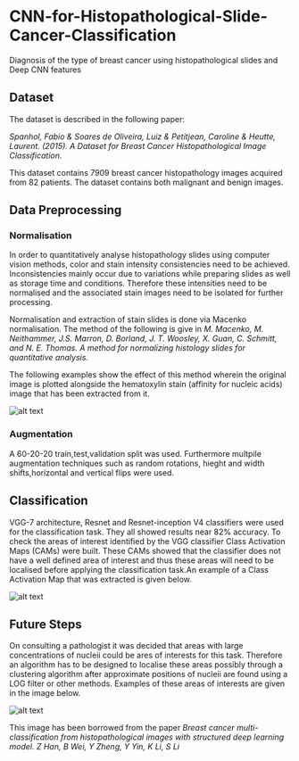 # CNN-for-Histopathological-Slide-Cancer-Classification

Diagnosis of the type of breast cancer using histopathological slides and Deep CNN features

## Dataset

The dataset is described in the following paper:

*Spanhol, Fabio & Soares de Oliveira, Luiz & Petitjean, Caroline & Heutte,
Laurent. (2015). A Dataset for Breast Cancer Histopathological Image
Classification.*

This dataset contains 7909 breast cancer histopathology images acquired
from 82 patients. The dataset contains both malignant and benign images.

## Data Preprocessing

### Normalisation

In order to quantitatively analyse histopathology slides using computer
vision methods, color and stain intensity consistencies need
to be achieved. Inconsistencies mainly occur due to variations while
preparing slides as well as storage time and conditions. Therefore these
intensities need to be normalised and the associated stain images need to
be isolated for further processing.

Normalisation and extraction of stain slides is done via Macenko normalisation. The method of the following is give in *M. Macenko, M. Neithammer, J.S. Marron, D. Borland, J. T. Woosley, X.
Guan, C. Schmitt, and N. E. Thomas. A method for normalizing histology
slides for quantitative analysis.* 

The following examples show the effect of this method
wherein the original image is plotted alongside the hematoxylin stain (affinity for nucleic acids) image that
has been extracted from it.

![alt text](https://github.com/RishalAggarwal/CNN-for-Histopathological-Slide-Cancer-Classification/blob/master/norm_slide.png)

### Augmentation

A 60-20-20 train,test,validation split was used. Furthermore multpile augmentation techniques such as random rotations, hieght and width shifts,horizontal and vertical flips were used.

## Classification

VGG-7 architecture, Resnet and Resnet-inception V4 classifiers were used for the classification task. They all showed results near 82% accuracy. To check the areas of interest identified by the VGG classifier Class Activation Maps (CAMs) were built. These CAMs showed that the classifier does not have a well defined area of interest and thus these areas will need to be localised before applying the classification task.An example of a Class Activation Map that was extracted is given below.

![alt text](https://github.com/RishalAggarwal/CNN-for-Histopathological-Slide-Cancer-Classification/blob/master/CAM%20imgs/40x/benign/adenosis/SOB_B_A-14-29960AB-40-008_cam.png)

## Future Steps

On consulting a pathologist it was decided that areas with large concentrations of nucleii could be ares of interests for this task. Therefore an algorithm has to be designed to localise these areas possibly through a clustering algorithm after approximate positions of nucleii are found using a LOG filter or other methods. Examples of these areas of interests are given in the image below.

![alt text](https://github.com/RishalAggarwal/CNN-for-Histopathological-Slide-Cancer-Classification/blob/master/ROI_slide.PNG)

This image has been borrowed from the paper *Breast cancer multi-classification from histopathological images with
structured deep learning model. Z Han, B Wei, Y Zheng, Y Yin, K Li, S Li*
